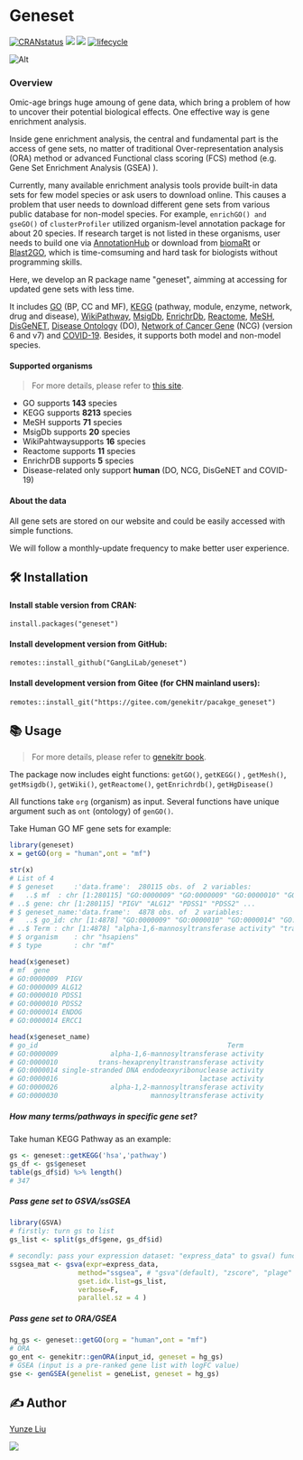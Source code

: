 # Geneset

[![CRANstatus](https://www.r-pkg.org/badges/version/geneset)](https://cran.r-project.org/package=geneset) [![](https://img.shields.io/badge/devel%20version-0.2.7-green.svg)](https://github.com/GangLiLab/genekitr) [![](https://cranlogs.r-pkg.org/badges/grand-total/geneset?color=orange)](https://cran.r-project.org/package=geneset) [![lifecycle](https://img.shields.io/badge/lifecycle-stable-blue.svg)](https://lifecycle.r-lib.org/articles/stages.html) 

![Alt](https://repobeats.axiom.co/api/embed/1398fe8b05f49210229b9c8bca9b50a59337a7f7.svg "Repobeats analytics image")



### Overview

Omic-age brings huge amoung of gene data, which bring a problem of how to uncover their potential biological effects. One effective way is gene enrichment analysis.

Inside gene enrichment analysis, the central and fundamental part is the access of gene sets, no matter of traditional Over-representation analysis (ORA) method or advanced Functional class scoring (FCS) method (e.g. Gene Set Enrichment Analysis (GSEA) ).

Currently, many available enrichment analysis tools provide built-in data sets for few model species or ask users to download online. This causes a problem that user needs to download different gene sets from various public database for non-model species. For example, `enrichGO() and gseGO()` of `clusterProfiler` utilized organism-level annotation package for about 20 species. If research target is not listed in these organisms, user needs to build one via [AnnotationHub](http://bioconductor.org/packages/AnnotationHub) or download from [biomaRt](http://bioconductor.org/packages/biomaRt) or [Blast2GO](https://www.blast2go.com/), which is time-comsuming and hard task for biologists without programming skills.

Here, we develop an R package name "geneset", aimming at accessing for updated gene sets with less time. 

It includes [GO](http://geneontology.org/) (BP, CC and MF), [KEGG](https://www.kegg.jp/kegg/) (pathway, module, enzyme, network, drug and disease), [WikiPathway](https://wikipathways.org/), [MsigDb](https://www.gsea-msigdb.org/gsea/msigdb/), [EnrichrDb](https://maayanlab.cloud/Enrichr/), [Reactome](https://reactome.org/), [MeSH](https://www.ncbi.nlm.nih.gov/mesh/), [DisGeNET](https://www.disgenet.org/), [Disease Ontology](https://disease-ontology.org/) (DO), [Network of Cancer Gene](http://ncg.kcl.ac.uk/) (NCG) (version 6 and v7) and [COVID-19](https://maayanlab.cloud/covid19/). Besides, it supports both model and non-model species.

#### Supported organisms

> For more details, please refer to [this site](https://genekitr.online/docs/species.html).

- GO supports **143** species
- KEGG supports **8213** species
- MeSH supports **71** species
- MsigDb supports **20** species
- WikiPahtwaysupports **16** species
- Reactome supports **11** species
- EnrichrDB supports **5** species 
- Disease-related only support **human** (DO, NCG, DisGeNET and COVID-19)

#### About the data

All gene sets are stored on our website and could be easily accessed with simple functions. 

We will follow a monthly-update frequency to make better user experience.

## 🛠 Installation

#### Install stable version from CRAN:

```
install.packages("geneset")
```

#### Install development version from GitHub:

```
remotes::install_github("GangLiLab/geneset")
```

#### Install development version from Gitee (for CHN mainland users):

```
remotes::install_git("https://gitee.com/genekitr/pacakge_geneset")
```

## 📚 Usage

> For more details, please refer to [genekitr book](https://www.genekitr.fun/get-gene-sets-1.html).

The package now includes eight functions: `getGO()`, `getKEGG()` , `getMesh()`, `getMsigdb()`, `getWiki()`, `getReactome()`, `getEnrichrdb()`, `getHgDisease()`

All functions take  `org` (organism) as input. Several functions have unique argument such as `ont` (ontology) of `genGO()`.

Take Human GO MF gene sets for example:

```R
library(geneset)
x = getGO(org = "human",ont = "mf")

str(x)
# List of 4
# $ geneset     :'data.frame':	280115 obs. of  2 variables:
#   ..$ mf  : chr [1:280115] "GO:0000009" "GO:0000009" "GO:0000010" "GO:0000010" ...
# ..$ gene: chr [1:280115] "PIGV" "ALG12" "PDSS1" "PDSS2" ...
# $ geneset_name:'data.frame':	4878 obs. of  2 variables:
#   ..$ go_id: chr [1:4878] "GO:0000009" "GO:0000010" "GO:0000014" "GO:0000016" ...
# ..$ Term : chr [1:4878] "alpha-1,6-mannosyltransferase activity" "trans-hexaprenyltranstransferase activity" "single-stranded DNA endodeoxyribonuclease activity" "lactase activity" ...
# $ organism    : chr "hsapiens"
# $ type        : chr "mf"

head(x$geneset)
# mf  gene
# GO:0000009  PIGV
# GO:0000009 ALG12
# GO:0000010 PDSS1
# GO:0000010 PDSS2
# GO:0000014 ENDOG
# GO:0000014 ERCC1

head(x$geneset_name)
# go_id                                               Term
# GO:0000009             alpha-1,6-mannosyltransferase activity
# GO:0000010          trans-hexaprenyltranstransferase activity
# GO:0000014 single-stranded DNA endodeoxyribonuclease activity
# GO:0000016                                   lactase activity
# GO:0000026             alpha-1,2-mannosyltransferase activity
# GO:0000030                       mannosyltransferase activity
```

##### How many terms/pathways in specific gene set?

Take human KEGG Pathway as an example:

```R
gs <- geneset::getKEGG('hsa','pathway')
gs_df <- gs$geneset
table(gs_df$id) %>% length()
# 347
```

##### Pass gene set to GSVA/ssGSEA

```R
library(GSVA)
# firstly: turn gs to list
gs_list <- split(gs_df$gene, gs_df$id)  

# secondly: pass your expression dataset: "express_data" to gsva() function
ssgsea_mat <- gsva(expr=express_data, 
                 method="ssgsea", # "gsva"(default), "zscore", "plage"
                 gset.idx.list=gs_list,  
                 verbose=F, 
                 parallel.sz = 4 )
```

##### Pass gene set to ORA/GSEA

```R
hg_gs <- geneset::getGO(org = "human",ont = "mf")
# ORA
go_ent <- genekitr::genORA(input_id, geneset = hg_gs)
# GSEA (input is a pre-ranked gene list with logFC value)
gse <- genGSEA(genelist = geneList, geneset = hg_gs)
```



## ✍️ Author

[Yunze Liu](https://www.jieandze1314.com/)

[![](https://img.shields.io/badge/follow%20me%20on-WeChat-orange.svg)](https://genekitr.online/img/bioinfoplanet.png)









